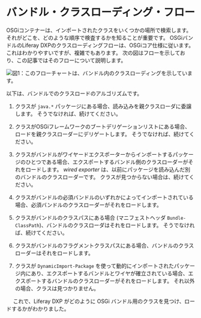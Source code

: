 # バンドル・クラスローディング・フロー

OSGiコンテナーは、インポートされたクラスをいくつかの場所で検索します。 それがどこを、どのような順序で検査するかを知ることが重要です。 OSGiバンドルのLiferay DXPのクラスローディングフローは、OSGiコア仕様に従います。 これはわかりやすいですが、複雑でもあります。 次の図はフローを示しており、この記事ではそのフローについて説明します。

![図1：このフローチャートは、バンドル内のクラスローディングを示しています。](./bundle-classloading-flow/images/01.png)

以下は、バンドルでのクラスロードのアルゴリズムです。

1. クラスが `java.*` パッケージにある場合、読み込みを親クラスローダに委譲します。 そうでなければ、続けてください。

1. クラスがOSGiフレームワークのブートデリゲーションリストにある場合、ロードを親クラスローダーにデリゲートします。 そうでなければ、続けてください。

1. クラスがバンドルがワイヤードエクスポーターからインポートするパッケージのひとつである場合、エクスポートするバンドル側のクラスローダーがそれをロードします。 *wired exporter* は、以前にパッケージを読み込んだ別のバンドルのクラスローダーです。 クラスが見つからない場合は、続けてください。

1. クラスがバンドルの必須バンドルのいずれかによってインポートされている場合、必須バンドルのクラスローダーがそれをロードします。

1. クラスがバンドルのクラスパスにある場合 (マニフェストヘッダ `Bundle-ClassPath`)、バンドルのクラスローダはそれをロードします。 そうでなければ、続けてください。

1. クラスがバンドルのフラグメントクラスパスにある場合、バンドルのクラスローダーはそれをロードします。

1. クラスが `DynamicImport-Package` を使って動的にインポートされたパッケージ内にあり、エクスポートするバンドルとワイヤが確立されている場合、エクスポートするバンドルのクラスローダーがそれをロードします。 それ以外の場合、クラスは見つかりません。

　 これで、Liferay DXP がどのように OSGi バンドル用のクラスを見つけ、ロードするかがわかりました。